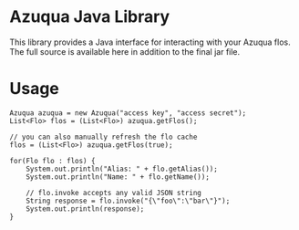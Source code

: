 Azuqua Java Library
===================

This library provides a Java interface for interacting with your Azuqua flos. The full source is available here in addition to the final jar file.

Usage
=====

```
Azuqua azuqua = new Azuqua("access key", "access secret");
List<Flo> flos = (List<Flo>) azuqua.getFlos();

// you can also manually refresh the flo cache
flos = (List<Flo>) azuqua.getFlos(true);
		
for(Flo flo : flos) {
	System.out.println("Alias: " + flo.getAlias());
	System.out.println("Name: " + flo.getName());
	
	// flo.invoke accepts any valid JSON string
	String response = flo.invoke("{\"foo\":\"bar\"}");
	System.out.println(response);
}
```

